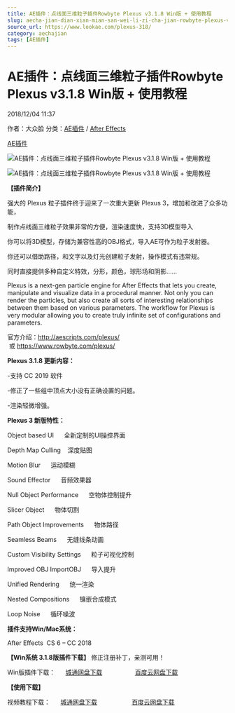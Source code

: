 ```yaml
---
title: AE插件：点线面三维粒子插件Rowbyte Plexus v3.1.8 Win版 + 使用教程
slug: aecha-jian-dian-xian-mian-san-wei-li-zi-cha-jian-rowbyte-plexus-v3-1-8-winban-shi-yong-jiao-cheng
source_url: https://www.lookae.com/plexus-318/
category: aechajian
tags: [AE插件]
---
```

# AE插件：点线面三维粒子插件Rowbyte Plexus v3.1.8 Win版 + 使用教程

2018/12/04 11:37

作者：大众脸
分类：[AE插件](https://www.lookae.com/after-effects/aechajian/) / [After Effects](https://www.lookae.com/after-effects/)

[AE插件](https://www.lookae.com/tag/ae%e6%8f%92%e4%bb%b6/)

![AE插件：点线面三维粒子插件Rowbyte Plexus v3.1.8 Win版 + 使用教程](https://img.alicdn.com/imgextra/i1/705956171/TB2BtAwXkfA11Bjy0FcXXc4cXXa_!!705956171.gif "AE插件：点线面三维粒子插件Rowbyte Plexus v3.1.8 Win版 + 使用教程-LookAE.com")

![AE插件：点线面三维粒子插件Rowbyte Plexus v3.1.8 Win版 + 使用教程](https://www.lookae.com/wp-content/uploads/2016/07/plexus-3.jpg "AE插件：点线面三维粒子插件Rowbyte Plexus v3.1.8 Win版 + 使用教程-LookAE.com")

**【插件简介】**

强大的 Plexus 粒子插件终于迎来了一次重大更新 Plexus 3，增加和改进了众多功能，

制作点线面三维粒子效果非常的方便，渲染速度快，支持3D模型导入

你可以将3D模型，存储为兼容性高的OBJ格式，导入AE可作为粒子发射器。

你还可以借助路径，和文字以及灯光创建粒子发射，操作模式有违常规。

同时直接提供多种自定义特效，分形，颜色，球形场和阴影……

Plexus is a next-gen particle engine for After Effects that lets you create, manipulate and visualize data in a procedural manner. Not only you can render the particles, but also create all sorts of interesting relationships between them based on various parameters. The workflow for Plexus is very modular allowing you to create truly infinite set of configurations and parameters.

官方介绍：http://aescripts.com/plexus/  或 https://www.rowbyte.com/plexus/

**Plexus 3.1.8 更新内容：**

-支持 CC 2019 软件

-修正了一些组中顶点大小没有正确设置的问题。

-渲染轻微增强。

**Plexus 3 新版特性：**

Object based UI      全新定制的UI操控界面

Depth Map Culling    深度贴图

Motion Blur      运动模糊

Sound Effector      音频效果器

Null Object Performance      空物体控制提升

Slicer Object      物体切割

Path Object Improvements      物体路径

Seamless Beams      无缝线条动画

Custom Visibility Settings      粒子可视化控制

Improved OBJ ImportOBJ      导入提升

Unified Rendering      统一渲染

Nested Compositions      镶嵌合成模式

Loop Noise      循环噪波

**插件支持Win/Mac系统：**

After Effects  CS 6 – CC 2018

**【Win系统 3.1.8版插件下载】** 修正注册补丁，亲测可用！

Win版插件下载：      [城通网盘下载](https://lookae.ctfile.com/fs/680462-325169247)                   [百度云网盘下载](https://pan.baidu.com/s/1sKGXmOLpgrSraznpkHqscw)

**【使用下载】**

视频教程下载：      [城通网盘下载](https://lookae.ctfile.com/fs/ZI4154455817)                    [百度云网盘下载](https://pan.baidu.com/s/1hsvzYvi)

